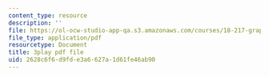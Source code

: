 ```yaml
---
content_type: resource
description: ''
file: https://ol-ocw-studio-app-qa.s3.amazonaws.com/courses/18-217-graph-theory-and-additive-combinatorics-fall-2019/2628c6f6d9fde3a6627a1d61fe46ab90_P3tGiT72APw.pdf
file_type: application/pdf
resourcetype: Document
title: 3play pdf file
uid: 2628c6f6-d9fd-e3a6-627a-1d61fe46ab90
---
```

